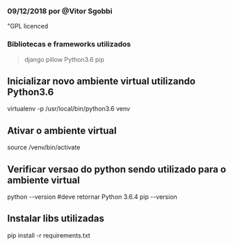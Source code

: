 ### 09/12/2018 por @Vitor Sgobbi
"GPL licenced
### Bibliotecas e frameworks utilizados 
> django pillow Python3.6 pip

## Inicializar novo ambiente virtual utilizando Python3.6
virtualenv -p /usr/local/bin/python3.6 venv
## Ativar o ambiente virtual
source /venv/bin/activate
## Verificar versao do python sendo utilizado para o ambiente virtual
python --version #deve retornar Python 3.6.4
pip --version
## Instalar libs utilizadas
pip install -r requirements.txt

